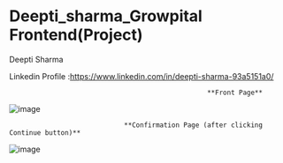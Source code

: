 # Deepti_sharma_Growpital Frontend(Project)

Deepti Sharma

Linkedin Profile :https://www.linkedin.com/in/deepti-sharma-93a5151a0/


                                                      **Front Page**
                                                      
![image](https://user-images.githubusercontent.com/91265103/192564694-f2b6a13a-bfc2-4ea8-a603-d5a03ad33a41.png)


                                 **Confirmation Page (after clicking Continue button)**
                                 
![image](https://user-images.githubusercontent.com/91265103/192564424-06c3f4f6-55e1-48dc-814f-a8298c013389.png)
